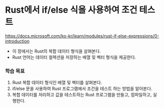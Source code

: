 # Rust에서 if/else 식을 사용하여 조건 테스트

https://docs.microsoft.com/ko-kr/learn/modules/rust-if-else-expressions/0-introduction

- 이 장에서는 Rust의 복합 데이터 형식을 살펴본다.
- Rust 언어는 데이터 컬렉션을 저장하는 배열 및 벡터 형식을 제공한다.

### 학습 목표
1. Rust 복합 데이터 형식인 배열 및 벡터를 살펴본다.
2. if/else 문을 사용하여 Rust 프로그램에서 조건을 테스트 하는 방법을 알아본다.
3. 복합 데이터를 처리하고 값을 테스트하는 Rust 프로그램을 만들고, 컴파일하고, 실행한다.
